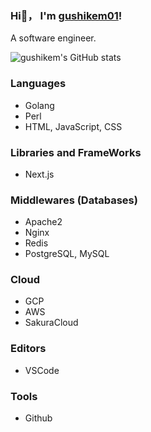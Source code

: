 ### Hi👋， I'm <a href="https://github.com/gushikem01">gushikem01<a>!
A software engineer. 
<br>


![gushikem's GitHub stats](https://github-readme-stats.vercel.app/api?username=gushikem01&show_icons=true&count_private=true) 


### Languages

* Golang
* Perl
* HTML, JavaScript, CSS

### Libraries and FrameWorks

* Next.js

### Middlewares (Databases)

* Apache2
* Nginx
* Redis
* PostgreSQL, MySQL

### Cloud

* GCP
* AWS
* SakuraCloud

### Editors

* VSCode

### Tools

* Github
